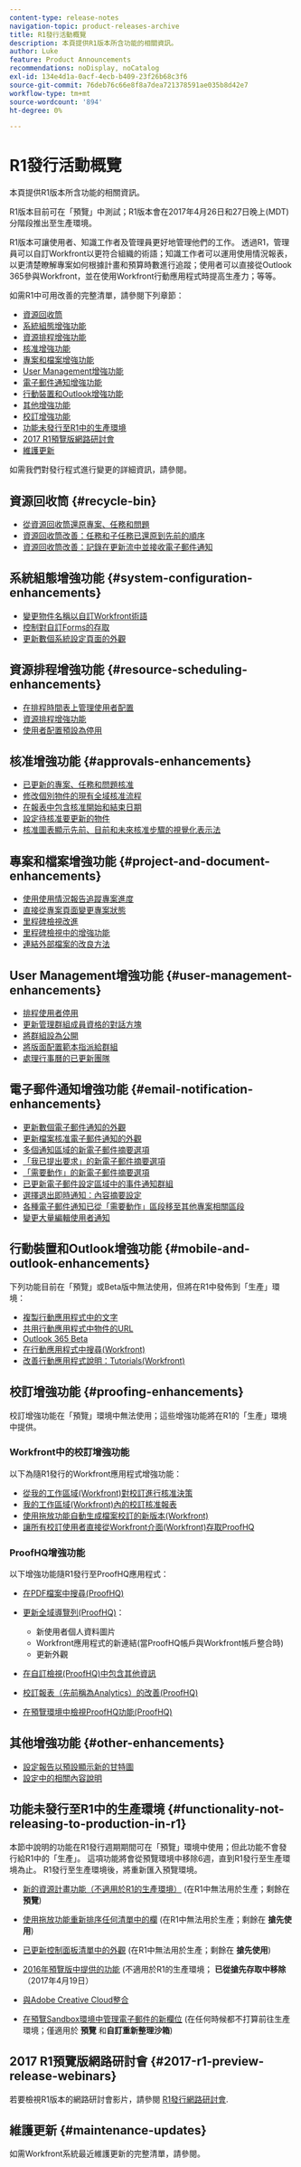 ```yaml
---
content-type: release-notes
navigation-topic: product-releases-archive
title: R1發行活動概覽
description: 本頁提供R1版本所含功能的相關資訊。
author: Luke
feature: Product Announcements
recommendations: noDisplay, noCatalog
exl-id: 134e4d1a-0acf-4ecb-b409-23f26b68c3f6
source-git-commit: 76deb76c66e8f8a7dea721378591ae035b8d42e7
workflow-type: tm+mt
source-wordcount: '894'
ht-degree: 0%

---
```


# R1發行活動概覽

本頁提供R1版本所含功能的相關資訊。 

R1版本目前可在「預覽」中測試；R1版本會在2017年4月26日和27日晚上(MDT)分階段推出至生產環境。

R1版本可讓使用者、知識工作者及管理員更好地管理他們的工作。 透過R1，管理員可以自訂Workfront以更符合組織的術語；知識工作者可以運用使用情況報表，以更清楚瞭解專案如何根據計畫和預算時數進行追蹤；使用者可以直接從Outlook 365參與Workfront，並在使用Workfront行動應用程式時提高生產力；等等。

如需R1中可用改善的完整清單，請參閱下列章節：

* [資源回收筒](#recycle-bin)
* [系統組態增強功能](#system-configuration-enhancements)
* [資源排程增強功能](#resource-scheduling-enhancements)
* [核准增強功能](#approvals-enhancements)
* [專案和檔案增強功能](#project-and-document-enhancements)
* [User Management增強功能](#user-management-enhancements)
* [電子郵件通知增強功能](#email-notification-enhancements)
* [行動裝置和Outlook增強功能](#mobile-and-outlook-enhancements)
* [其他增強功能](#other-enhancements)
* [校訂增強功能](#proofing-enhancements)
* [功能未發行至R1中的生產環境](#functionality-not-releasing-to-production-in-r1)
* [2017 R1預覽版網路研討會](#2017-r1-preview-release-webinars)
* [維護更新](#maintenance-updates)

如需我們對發行程式進行變更的詳細資訊，請參閱。

## 資源回收筒 {#recycle-bin}

* [從資源回收筒還原專案、任務和問題](../../../../product-announcements/product-releases/quarterly-release-archive/r1-release-activity/r1-peview-1-and-2.md#restore-projects-tasks-and-issues-with-recycle-bin)
* [資源回收筒改善：任務和子任務已還原到先前的順序](../../../../product-announcements/product-releases/quarterly-release-archive/r1-release-activity/r1-preview-5.md#recycle-bin-improvement-tasks-and-subtasks-are-restored-to-their-previous-order)
* [資源回收筒改善：記錄在更新流中並接收電子郵件通知](../../../../product-announcements/product-releases/quarterly-release-archive/r1-release-activity/r1-preview-4.md#enhancements-when-restoring-objects)

## 系統組態增強功能 {#system-configuration-enhancements}

* [變更物件名稱以自訂Workfront術語](../../../../product-announcements/product-releases/quarterly-release-archive/r1-release-activity/r1-preview-3.md#customizing-workfront-terminology-by-changing-object-names)
* [控制對自訂Forms的存取](../../../../product-announcements/product-releases/quarterly-release-archive/r1-release-activity/available-in-preview-in-2016.md#control-access-to-custom-forms)
* [更新數個系統設定頁面的外觀](../../../../product-announcements/product-releases/quarterly-release-archive/r1-release-activity/r1-preview-5.md#updated-look-and-feel-of-several-system-setup-pages)

## 資源排程增強功能 {#resource-scheduling-enhancements}

* [在排程時間表上管理使用者配置](../../../../product-announcements/product-releases/quarterly-release-archive/r1-release-activity/available-in-preview-in-2016.md#manage-user-allocations-on-the-scheduling-timeline)
* [資源排程增強功能](../../../../product-announcements/product-releases/quarterly-release-archive/r1-release-activity/r1-preview-3.md#resource-scheduling-enhancements)
* [使用者配置預設為停用](../../../../product-announcements/product-releases/quarterly-release-archive/r1-release-activity/available-in-preview-in-2016.md#user-allocations-are-disabled-by-default)

## 核准增強功能 {#approvals-enhancements}

* [已更新的專案、任務和問題核准](../../../../product-announcements/product-releases/quarterly-release-archive/r1-release-activity/r1-preview-4.md#update-project-task-and-issue-approval)
* [修改個別物件的現有全域核准流程](../../../../product-announcements/product-releases/quarterly-release-archive/r1-release-activity/r1-preview-5.md#modify-an-existing-global-approval-process-for-an-individual-object)
* [在報表中包含核准開始和結束日期](../../../../product-announcements/product-releases/quarterly-release-archive/r1-release-activity/r1-preview-3.md#include-approval-start-and-end-dates-in-reports)
* [設定待核准要更新的物件](../../../../product-announcements/product-releases/quarterly-release-archive/r1-release-activity/r1-peview-1-and-2.md#configure-objects-that-are-pending-approval-to-be-updated)
* [核准圖表顯示先前、目前和未來核准步驟的視覺化表示法](../../../../product-announcements/product-releases/quarterly-release-archive/r1-release-activity/r1-peview-1-and-2.md#approval-diagram-shows-visual-representation-of-previous-current-and-future-approval-steps)

## 專案和檔案增強功能 {#project-and-document-enhancements}

* [使用使用情況報告追蹤專案進度](../../../../product-announcements/product-releases/quarterly-release-archive/r1-release-activity/r1-preview-5.md#track-project-progress-with-a-utilization-report)
* [直接從專案頁面變更專案狀態](../../../../product-announcements/product-releases/quarterly-release-archive/r1-release-activity/r1-preview-4.md#change-the-status-of-a-project-directly-from-the-project-page)
* [里程碑檢視改進](../../../../product-announcements/product-releases/quarterly-release-archive/r1-release-activity/r1-preview-5.md#milestone-view-improvements)
* [里程碑檢視中的增強功能](../../../../product-announcements/product-releases/quarterly-release-archive/r1-release-activity/r1-preview-3.md#enhancements-in-the-milestone-view)
* [連結外部檔案的改良方法](../../../../product-announcements/product-releases/quarterly-release-archive/r1-release-activity/r1-preview-3.md#improved-method-for-connecting-external-files)

## User Management增強功能 {#user-management-enhancements}

* [排程使用者停用](../../../../product-announcements/product-releases/quarterly-release-archive/r1-release-activity/r1-preview-4.md#schedule-users-for-deactivation)
* [更新管理群組成員資格的對話方塊](../../../../product-announcements/product-releases/quarterly-release-archive/r1-release-activity/r1-preview-4.md#updated-dialog-box-for-managing-group-membership)
* [將群組設為公開](../../../../product-announcements/product-releases/quarterly-release-archive/r1-release-activity/r1-peview-1-and-2.md#ability-to-make-a-group-public)
* [將版面配置範本指派給群組](../../../../product-announcements/product-releases/quarterly-release-archive/r1-release-activity/r1-peview-1-and-2.md#assing-layout-templates-to-groups)
* [處理行事曆的已更新團隊](../../../../product-announcements/product-releases/quarterly-release-archive/r1-release-activity/r1-preview-3.md#updated-team-working-on-calendar)

## 電子郵件通知增強功能 {#email-notification-enhancements}

* [更新數個電子郵件通知的外觀](../../../../product-announcements/product-releases/quarterly-release-archive/r1-release-activity/r1-peview-1-and-2.md#updated-look-and-feel-of-email-notifications)
* [更新檔案核准電子郵件通知的外觀](../../../../product-announcements/product-releases/quarterly-release-archive/r1-release-activity/r1-preview-3.md#updated-look-and-feel-of-email-notifications)
* [多個通知區域的新電子郵件摘要選項](../../../../product-announcements/product-releases/quarterly-release-archive/r1-release-activity/r1-peview-1-and-2.md#new-email-digest-options-for-several-notification-areas)
* [「我已提出要求」的新電子郵件摘要選項](../../../../product-announcements/product-releases/quarterly-release-archive/r1-release-activity/r1-preview-3.md#new-email-digest-options-for-requests-i-have-made)
* [「需要動作」的新電子郵件摘要選項](../../../../product-announcements/product-releases/quarterly-release-archive/r1-release-activity/r1-preview-4.md#new-email-digest-options)
* [已更新電子郵件設定區域中的事件通知群組](../../../../product-announcements/product-releases/quarterly-release-archive/r1-release-activity/r1-preview-5.md#updated-event-notifications-in-the-setup-area)
* [選擇退出即時通知：內容摘要設定](../../../../product-announcements/product-releases/quarterly-release-archive/r1-release-activity/r1-preview-5.md#opt-out-of-instant-notifications-in-context-digest-configuration)
* [各種電子郵件通知已從「需要動作」區段移至其他專案相關區段](../../../../product-announcements/product-releases/quarterly-release-archive/r1-release-activity/r1-preview-5.md#various-email-notifications-moved-from-the-action-needed-section-to-other-project-related-sections)
* [變更大量編輯使用者通知](../../../../product-announcements/product-releases/quarterly-release-archive/r1-release-activity/r1-peview-1-and-2.md#changes-to-bulk-editing-user-notifications)

## 行動裝置和Outlook增強功能 {#mobile-and-outlook-enhancements}

下列功能目前在「預覽」或Beta版中無法使用，但將在R1中發佈到「生產」環境：

* [複製行動應用程式中的文字](../../../../product-announcements/product-releases/quarterly-release-archive/r1-release-activity/r1-preview-4.md#copy-text-in-the-mobile-app)
* [共用行動應用程式中物件的URL](../../../../product-announcements/product-releases/quarterly-release-archive/r1-release-activity/r1-peview-1-and-2.md#share-the-url-of-an-object-in-the-mobile-app)
* [Outlook 365 Beta](../../../../product-announcements/product-releases/quarterly-release-archive/r1-release-activity/available-in-preview-in-2016.md#outlook-365-beta) 
* [在行動應用程式中搜尋(Workfront)](../../../../product-announcements/product-releases/quarterly-release-archive/r1-release-activity/r1-final.md#search-in-the-mobile-app)
* [改善行動應用程式說明：Tutorials(Workfront)](../../../../product-announcements/product-releases/quarterly-release-archive/r1-release-activity/r1-final.md#improved-help-in-the-mobile-app-tutorials)

## 校訂增強功能 {#proofing-enhancements}

校訂增強功能在「預覽」環境中無法使用；這些增強功能將在R1的「生產」環境中提供。

### Workfront中的校訂增強功能

以下為隨R1發行的Workfront應用程式增強功能：

* [從我的工作區域(Workfront)對校訂進行核准決策](../../../../product-announcements/product-releases/quarterly-release-archive/r1-release-activity/r1-final.md#make-approval-decisions-for-proofs-from-the-my-work-area)
* [我的工作區域(Workfront)內的校訂核准報表](../../../../product-announcements/product-releases/quarterly-release-archive/r1-release-activity/r1-final.md#report-on-proofing-approvals)
* [使用拖放功能自動生成檔案校訂的新版本(Workfront)](../../../../product-announcements/product-releases/quarterly-release-archive/r1-release-activity/r1-final.md#automatically-generate-a-new-version-of-a-document-proof-using-drag-and-drop)
* [讓所有校訂使用者直接從Workfront介面(Workfront)存取ProofHQ](../../../../product-announcements/product-releases/quarterly-release-archive/r1-release-activity/r1-final.md#enable-all-proofing-users-to-access-proofhq)

### ProofHQ增強功能

以下增強功能隨R1發行至ProofHQ應用程式：

* [在PDF檔案中搜尋(ProofHQ)](../../../../product-announcements/product-releases/quarterly-release-archive/r1-release-activity/r1-final.md#search-in-pdf-documents)
* [更新全域導覽列(ProofHQ)](../../../../product-announcements/product-releases/quarterly-release-archive/r1-release-activity/r1-final.md#updated-global-navigation-bar)：

   * 新使用者個人資料圖片
   * Workfront應用程式的新連結(當ProofHQ帳戶與Workfront帳戶整合時)
   * 更新外觀

* [在自訂檢視(ProofHQ)中包含其他資訊](../../../../product-announcements/product-releases/quarterly-release-archive/r1-release-activity/r1-final.md#include-additional-information-in-custom-views)
* [校訂報表（先前稱為Analytics）的改善(ProofHQ)](../../../../product-announcements/product-releases/quarterly-release-archive/r1-release-activity/r1-final.md#improvements-to-proofing-reports)
* [在預覽環境中檢視ProofHQ功能(ProofHQ)](../../../../product-announcements/product-releases/quarterly-release-archive/r1-release-activity/r1-final.md#view-proofhq-functionality-in-the-preview-environment)

## 其他增強功能 {#other-enhancements}

* [設定報告以預設顯示新的甘特圖](../../../../product-announcements/product-releases/quarterly-release-archive/r1-release-activity/r1-preview-5.md#configure-reports-to-show-the-new-gantt-chart-by-default)
* [設定中的相關內容說明](../../../../product-announcements/product-releases/quarterly-release-archive/r1-release-activity/r1-peview-1-and-2.md#context-sensitive-help)

## 功能未發行至R1中的生產環境 {#functionality-not-releasing-to-production-in-r1}

本節中說明的功能在R1發行週期期間可在「預覽」環境中使用；但此功能不會發行給R1中的「生產」。 這項功能將會從預覽環境中移除6週，直到R1發行至生產環境為止。 R1發行至生產環境後，將重新匯入預覽環境。

* [新的資源計畫功能（不適用於R1的生產環境）](../../../../product-announcements/product-releases/quarterly-release-archive/r1-release-activity/r1-preview-5.md#new-resource-planning-functionality) (在R1中無法用於生產；剩餘在 **預覽**)

* [使用拖放功能重新排序任何清單中的欄](../../../../product-announcements/product-releases/quarterly-release-archive/r1-release-activity/available-in-preview-in-2016.md#reorder-columns) (在R1中無法用於生產；剩餘在 **搶先使用**)

* [已更新控制面板清單中的外觀](../../../../product-announcements/product-releases/quarterly-release-archive/r1-release-activity/available-in-preview-in-2016.md#updated-look-and-feel-in-the-dashboard-list) (在R1中無法用於生產；剩餘在 **搶先使用**)

* [2016年預覽版中提供的功能](../../../../product-announcements/product-releases/quarterly-release-archive/r1-release-activity/available-in-preview-in-2016.md#updated-calendare-in-the-my-work-area) (不適用於R1的生產環境； **已從搶先存取中移除** （2017年4月19日）

* [與Adobe Creative Cloud整合](../../../../product-announcements/product-releases/quarterly-release-archive/r1-release-activity/available-in-preview-in-2016.md#adobe-creative-cloud)
* [在預覽Sandbox環境中管理電子郵件的新欄位](../../../../product-announcements/product-releases/quarterly-release-archive/r1-release-activity/r1-final.md#new-field-for-managing-emails-in-the-preview-sandbox-environment) (在任何時候都不打算前往生產環境；僅適用於 **預覽** 和&#x200B;**自訂重新整理沙箱**)

## 2017 R1預覽版網路研討會 {#2017-r1-preview-release-webinars}

若要檢視R1版本的網路研討會影片，請參閱 [R1發行網路研討會](../../../../product-announcements/product-releases/quarterly-release-archive/r1-release-activity/r1-release-webinars.md).   

## 維護更新 {#maintenance-updates}

如需Workfront系統最近維護更新的完整清單，請參閱。
